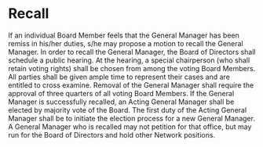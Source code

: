 # Recall

If an individual Board Member feels that the General Manager has been remiss in his/her duties, s/he may propose a motion to recall the General Manager. In order to recall the General Manager, the Board of Directors shall schedule a public hearing. At the hearing, a special chairperson \(who shall retain voting rights\) shall be chosen from among the voting Board Members. All parties shall be given ample time to represent their cases and are entitled to cross examine. Removal of the General Manager shall require the approval of three quarters of all voting Board Members. If the General Manager is successfully recalled, an Acting General Manager shall be elected by majority vote of the Board. The first duty of the Acting General Manager shall be to initiate the election process for a new General Manager. A General Manager who is recalled may not petition for that office, but may run for the Board of Directors and hold other Network positions.

